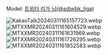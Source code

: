 ﻿---
dddd: 2024.03.09 서코 토
nickname: 리가
sns_type: x
sns_id: sdiwbk_liga
---

<a name="sdiwbk_liga"></a>
Model: <a href="https://x.com/sdiwbk_liga" target="_blank">트위터 리가 님(@sdiwbk_liga)</a>

![KakaoTalk20240311165157723.webp](/assets/img/2024/03-09/리가/KakaoTalk20240311165157723.webp)
![MTXXMR20240311161604529.webp](/assets/img/2024/03-09/리가/MTXXMR20240311161604529.webp)
![MTXXMR20240311161631969.webp](/assets/img/2024/03-09/리가/MTXXMR20240311161631969.webp)
![MTXXMR20240311161726295.webp](/assets/img/2024/03-09/리가/MTXXMR20240311161726295.webp)
![MTXXMR20240311161852583.webp](/assets/img/2024/03-09/리가/MTXXMR20240311161852583.webp)